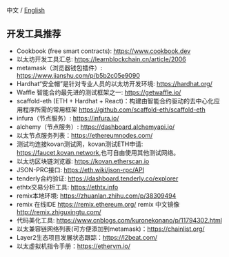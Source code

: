 中文 / [English](https://github.com/Dapp-Learning-DAO/Dapp-Learning/blob/main/docs/develop-tools-en.md)

## 开发工具推荐    
- Cookbook (free smart contracts): <https://www.cookbook.dev>
- 以太坊开发工具汇总: <https://learnblockchain.cn/article/2006>
- metamask（浏览器钱包插件）: <https://www.jianshu.com/p/b5b2c05e9090>
- Hardhat“安全帽”是针对专业人员的以太坊开发环境: <https://hardhat.org/>
- Waffle 智能合约最先进的测试框架之一: <https://getwaffle.io/>
- scaffold-eth (ETH + Hardhat + React)：构建由智能合约驱动的去中心化应用程序所需的常用框架 <https://github.com/scaffold-eth/scaffold-eth>
- infura（节点服务）: <https://infura.io/>
- alchemy（节点服务）: <https://dashboard.alchemyapi.io/>
- 以太节点服务列表：<https://ethereumnodes.com/>
- 测试均连接kovan测试网，kovan测试ETH申请: <https://faucet.kovan.network>,也可自由使用其他测试网络。
- 以太坊区块链浏览器: <https://kovan.etherscan.io>
- JSON-PRC接口: <https://eth.wiki/json-rpc/API>
- tenderly合约验证: <https://dashboard.tenderly.co/explorer>
- ethtx交易分析工具: <https://ethtx.info>
- remix本地环境: <https://zhuanlan.zhihu.com/p/38309494>
- remix 在线IDE <https://remix.ethereum.org/>  remix 中文镜像 <http://remix.zhiguxingtu.com/>
- 代码美化工具: <https://www.cnblogs.com/kuronekonano/p/11794302.html>
- 以太兼容链网络列表(可方便添加到metamask)：<https://chainlist.org/>
- Layer2生态项目发展状态跟踪：<https://l2beat.com/>
- 以太虚拟机指令手册：<https://ethervm.io/>
